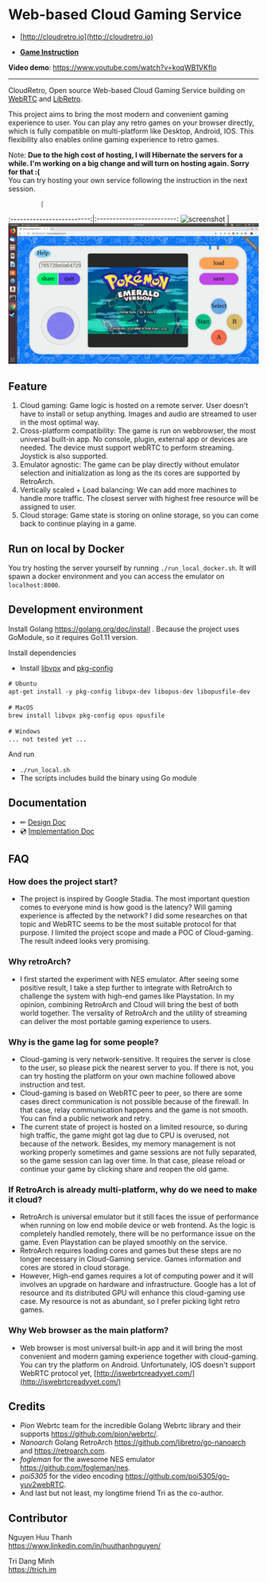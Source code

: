 # Web-based Cloud Gaming Service
- [http://cloudretro.io](http://cloudretro.io)

- [**Game Instruction**](document/instruction/)

**Video demo**: https://www.youtube.com/watch?v=koqWB1VKflo

---

CloudRetro, Open source Web-based Cloud Gaming Service building on [WebRTC](https://github.com/pion) and [LibRetro](https://retroarch.com/).  
  
This project aims to bring the most modern and convenient gaming experience to user. You can play any retro games on your browser directly, which is fully compatible on multi-platform like Desktop, Android, IOS. This flexibility also enables online gaming experience to retro games.  

Note: **Due to the high cost of hosting, I will Hibernate the servers for a while. I'm working on a big change and will turn on hosting again. Sorry for that :(**  
You can try hosting your own service following the instruction in the next session.  

             |  
:-------------------------:|:-------------------------:
![screenshot](document/img/landing-page.gif)  |  ![screenshot](document/img/landing-page-gb.png)

## Feature
1. Cloud gaming: Game logic is hosted on a remote server. User doesn't have to install or setup anything. Images and audio are streamed to user in the most optimal way.
2. Cross-platform compatibility: The game is run on webbrowser, the most universal built-in app. No console, plugin, external app or devices are needed. The device must support webRTC to perform streaming. Joystick is also supported.
4. Emulator agnostic: The game can be play directly without emulator selection and initialization as long as the its cores are supported by RetroArch.
3. Vertically scaled + Load balancing: We can add more machines to handle more traffic. The closest server with highest free resource will be assigned to user.
5. Cloud storage: Game state is storing on online storage, so you can come back to continue playing in a game.

## Run on local by Docker

You try hosting the server yourself by running `./run_local_docker.sh`. It will spawn a docker environment and you can access the emulator on `localhost:8000`.  

## Development environment

Install Golang https://golang.org/doc/install . Because the project uses GoModule, so it requires Go1.11 version.

Install dependencies  

  * Install [libvpx](https://www.webmproject.org/code/) and [pkg-config](https://www.freedesktop.org/wiki/Software/pkg-config/)
```
# Ubuntu
apt-get install -y pkg-config libvpx-dev libopus-dev libopusfile-dev

# MacOS
brew install libvpx pkg-config opus opusfile

# Windows
... not tested yet ...
```

And run 
  * `./run_local.sh`
  * The scripts includes build the binary using Go module

## Documentation
- ✏ [Design Doc](document/designdoc/)  
- 💿 [Implementation Doc](document/implementation/)  

## FAQ

### How does the project start?

- The project is inspired by Google Stadia. The most important question comes to everyone mind is how good is the latency? Will gaming experience is affected by the network? I did some researches on that topic and WebRTC seems to be the most suitable protocol for that purpose. I limited the project scope and made a POC of Cloud-gaming. The result indeed looks very promising.  

### Why retroArch?

- I first started the experiment with NES emulator. After seeing some positive result, I take a step further to integrate with RetroArch to challenge the system with high-end games like Playstation. In my opinion, combining RetroArch and Cloud will bring the best of both world together. The versality of RetroArch and the utility of streaming can deliver the most portable gaming experience to users.  

### Why is the game lag for some people?

- Cloud-gaming is very network-sensitive. It requires the server is close to the user, so please pick the nearest server to you. If there is not, you can try hosting the platform on your own machine followed above instruction and test.  
- Cloud-gaming is based on WebRTC peer to peer, so there are some cases direct communication is not possible because of the firewall. In that case, relay communication happens and the game is not smooth. You can find a public network and retry.  
- The current state of project is hosted on a limited resource, so during high traffic, the game might got lag due to CPU is overused, not because of the network. Besides, my memory management is not working properly sometimes and game sessions are not fully separated, so the game session can lag over time. In that case, please reload or continue your game by clicking share and reopen the old game.  

### If RetroArch is already multi-platform, why do we need to make it cloud?

- RetroArch is universal emulator but it still faces the issue of performance when running on low end mobile device or web frontend. As the logic is completely handled remotely, there will be no performance issue on the game. Even Playstation can be played smoothly on the service.
- RetroArch requires loading cores and games but these steps are no longer necessary in Cloud-Gaming service. Games information and cores are stored in cloud storage.
- However, High-end games requires a lot of computing power and it will involves an upgrade on hardware and infrastructure. Google has a lot of resource and its distributed GPU will enhance this cloud-gaming use case. My resource is not as abundant, so I prefer picking light retro games.

### Why Web browser as the main platform?

- Web browser is most universal built-in app and it will bring the most convenient and modern gaming experience together with cloud-gaming. You can try the platform on Android. Unfortunately, IOS doesn't support WebRTC protocol yet, [http://iswebrtcreadyyet.com/](http://iswebrtcreadyyet.com/)

## Credits

* *Pion* Webrtc team for the incredible Golang Webrtc library and their supports https://github.com/pion/webrtc/.  
* *Nanoarch* Golang RetroArch https://github.com/libretro/go-nanoarch and https://retroarch.com.  
* *fogleman* for the awesome NES emulator https://github.com/fogleman/nes.  
* *poi5305* for the video encoding https://github.com/poi5305/go-yuv2webRTC.  
* And last but not least, my longtime friend Tri as the co-author. 

## Contributor

Nguyen Huu Thanh  
https://www.linkedin.com/in/huuthanhnguyen/  

Tri Dang Minh  
https://trich.im  


